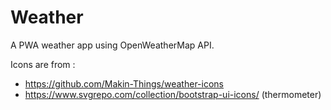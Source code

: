 # Weather

A PWA weather app using OpenWeatherMap API.


Icons are from :
 - https://github.com/Makin-Things/weather-icons
 - https://www.svgrepo.com/collection/bootstrap-ui-icons/ (thermometer)